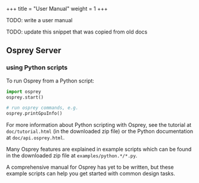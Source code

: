 +++
title = "User Manual"
weight = 1
+++

TODO: write a user manual

TODO: update this snippet that was copied from old docs

## Osprey Server

### using Python scripts

To run Osprey from a Python script:

```python
import osprey
osprey.start()

# run osprey commands, e.g.
osprey.printGpuInfo()
```

For more information about Python scripting with Osprey, see the tutorial at ``doc/tutorial.html``
(in the downloaded zip file) or the Python documentation at ``doc/api.osprey.html``.

Many Osprey features are explained in example scripts
which can be found in the downloaded zip file at ``examples/python.*/*.py``.

A comprehensive manual for Osprey has yet to be written,
but these example scripts can help you get started with common design tasks.

